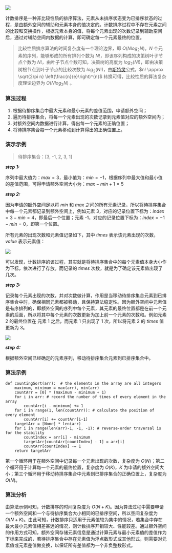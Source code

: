 ![](https://upload-images.jianshu.io/upload_images/9738807-af8a996f92ad090a.jpg?imageMogr2/auto-orient/strip%7CimageView2/2/w/1240)


计数排序是一种非比较性质的排序算法，元素从未排序状态变为已排序状态的过程，是由额外空间的辅助和元素本身的值决定的。计数排序过程中不存在元素之间的比较和交换操作，根据元素本身的值，将每个元素出现的次数记录到辅助空间后，通过对辅助空间内数据的计算，即可确定每一个元素最终的位置。

> 比较性质排序算法的时间复杂度有一个理论边界，即 $O(Nlog_2N)$。$N$ 个元素的序列，能够形成的所有排列个数为 $N!$，即该序列构成的决策树叶子节点个数为 $N!$，由叶子节点个数可知，决策树的高度为 $log_2(N!)$，即由决策树根节点到叶子节点的比较次数为 $log_2(N!)$，由[斯特灵](https://zh.wikipedia.org/wiki/%E6%96%AF%E7%89%B9%E9%9D%88%E5%85%AC%E5%BC%8F)公式，$n! \approx \sqrt{2\pi n} \left(\frac{n}{e}\right)^{n}$ 转换可得，比较性质的算法复杂度理论边界为 $O(Nlog_2N)$ 。


### 算法过程

1. 根据待排序集合中最大元素和最小元素的差值范围，申请额外空间；
2. 遍历待排序集合，将每一个元素出现的次数记录到元素值对应的额外空间内；
3. 对额外空间内数据进行计算，得出每一个元素的正确位置；
4. 将待排序集合每一个元素移动到计算得出的正确位置上。

### 演示示例

> 待排序集合：[3, -1, 2, 3, 1]

***step 1:***

序列中最大值为：$max = 3$，最小值为：$min=-1$，根据序列中最大值和最小值的差值范围，可得申请额外空间大小为：$max - min +1 =5$

***step 2:***

因为申请的额外空间足以将 $min$ 和 $max$ 之间的所有元素记录，所以将待排序集合中每一个元素都记录到额外空间上，例如元素 3，对应的记录位置下标为：$index = 3-min=4$，即最后一个位置；元素 -1，对应的记录位置下标为：$index = -1-min=0$，即第一个位置。

所有元素的出现次数和元素值记录如下，其中 $times$ 表示该元素出现的次数，$value$ 表示元素值：

![](https://upload-images.jianshu.io/upload_images/9738807-fc5291aff79708ce.png?imageMogr2/auto-orient/strip%7CimageView2/2/w/1240)

可以发现，计数排序的该过程，其实就是将待排序集合中的每个元素值本身大小作为下标，依次进行了存放。而记录的 $times$ 次数，就是为了确定该元素值出现了几次。

***step 3:***

记录每个元素出现的次数，并对次数做计算，作用是当移动待排序集合元素到已排序集合中时，确保相同元素都被移动，且保持算法稳定性。因为额外空间中元素值是有序排列的，即额外空间的序列中每个元素，其元素的最终位置都是在前一个元素的后面，所以将其中每个元素的次数更新为加上前一个元素的次数和。例如元素 2 的最终位置在 元素 1 之后，而元素 1 只出现了 1 次，所以将元素 2 的 $times$ 值更新为 3。

![](https://upload-images.jianshu.io/upload_images/9738807-c3d7a6d97019a5dd.png?imageMogr2/auto-orient/strip%7CimageView2/2/w/1240)

***step 4:***

根据额外空间已经确定的元素序列，移动待排序集合元素到已排序集合中。

### 算法示例
```
def countingSort(arr):  # the elements in the array are all integers
    maximum, minimum = max(arr), min(arr)
    countArr = [0] * (maximum - minimum + 1)
    for i in arr: # record the number of times of every element in the array
        countArr[i - minimum] += 1
    for i in range(1, len(countArr)): # calculate the position of every element
        countArr[i] += countArr[i-1]
    targetArr = [None] * len(arr)
    for i in range(len(arr)-1, -1, -1): # reverse-order traversal is for the stability
        countIndex = arr[i] - minimum
        targetArr[countArr[countIndex] - 1] = arr[i]
        countArr[countIndex] -= 1
    return targetArr
```
第一个循环用于在额外空间中记录每一个元素出现的次数，复杂度为 $O(N)$；第二个循环用于计算每一个元素的最终位置，复杂度为 $O(K)$，$K$ 为申请的额外空间大小；第三个循环用于移动待排序集合中元素到已排序集合的正确位置上，复杂度为 $O(N)$。

### 算法分析

由算法示例可知，计数排序的时间复杂度为 $O(N+K)$。因为算法过程中需要申请一个额外空间和一个与待排序集合大小相同的已排序空间，所以空间复杂度为 $O(N+K)$。由此可知，计数排序只适用于元素值较为集中的情况，若集合中存在最大最小元素值相差甚远的情况，则计数排序开销较大、性能较差。通过额外空间的作用方式可知，额外空间存储元素信息是通过计算元素与最小元素值的差值作为下标来完成的，若待排序集合中存在元素值为浮点数形式或其他形式，则需要对元素值或元素差值做变换，以保证所有差值都为一个非负整数形式。
